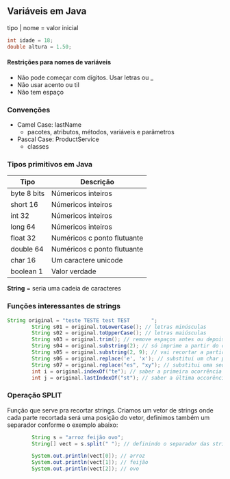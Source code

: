 ## Variáveis em Java

tipo | nome = valor inicial

```java
int idade = 18;
double altura = 1.50;
```

#### Restrições para nomes de variáveis
- Não pode começar com dígitos. Usar letras ou _
- Não usar acento ou til
- Não tem espaço

### Convenções

- Camel Case: lastName
    - pacotes, atributos, métodos, variáveis e parâmetros
- Pascal Case: ProductService
    - classes

### Tipos primitivos em Java

| Tipo       | Descrição                 |
|------------|---------------------------|
| byte 8 bits|Númericos inteiros         |
| short  16  |Númericos inteiros         |
| int    32  |Númericos inteiros         |
| long   64  |Númericos inteiros         |
| float  32  |Numéricos c ponto flutuante|
| double 64  |Numéricos c ponto flutuante|
| char   16  |Um caractere unicode       |
| boolean  1 |Valor verdade              |

**String** = seria uma cadeia de caracteres

### Funções interessantes de strings

```java
String original = "teste TESTE test TEST       ";
        String s01 = original.toLowerCase(); // letras minúsculas
        String s02 = original.toUpperCase(); // letras maiúsculas
        String s03 = original.trim(); // remove espaços antes ou depois
        String s04 = original.substring(2); // só imprime a partir do caractere que indicarmos, no caso o 3.
        String s05 = original.substring(2, 9); // vai recortar a partir do 2 até o 9
        String s06 = original.replace('e', 'x'); // substitui um char pelo outro
        String s07 = original.replace("es", "xy"); // substitui uma sequência de strings por outra
        int i = original.indexOf("te"); // saber a primeira ocorrência
        int j = original.lastIndexOf("st"); // saber a última occorência
```

### Operação SPLIT

Função que serve pra recortar strings.
Criamos um vetor de strings onde cada parte recortada será uma posição do vetor, definimos também um separador conforme o exemplo abaixo: 

```java
        String s = "arroz feijão ovo";
        String[] vect = s.split(" "); // definindo o separador das strings que serão armazenadas como parte do vetor criado

        System.out.println(vect[0]); // arroz
        System.out.println(vect[1]); // feijão
        System.out.println(vect[2]); // ovo

```


